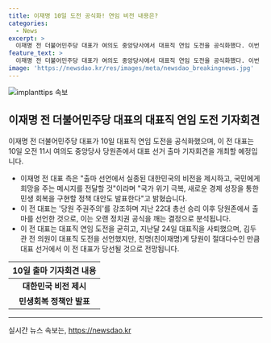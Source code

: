 ```yaml
---
title: 이재명 10일 도전 공식화! 연임 비전 내용은?
categories:
  - News
excerpt: >
  이재명 전 더불어민주당 대표가 여의도 중앙당사에서 대표직 연임 도전을 공식화했다. 이번 선거는 국회 이전에서 첫 진행되는데, 이는 당원 주권주의를 강조한 이 전 대표의 결정과 맞닿아 있다. 정책 대안 발표와 비전 제시를 강조하며, 민생 회복을 위한 노력을 약속하고 있다. 또한, 김두관 전 의원의 도전이 있지만, 친이재명 계 당원의 절대다수로 이 전 대표의 당선이 예상되고 있다.
feature_text: >
  이재명 전 더불어민주당 대표가 여의도 중앙당사에서 대표직 연임 도전을 공식화했다. 이번 선거는 국회 이전에서 첫 진행되는데, 이는 당원 주권주의를 강조한 이 전 대표의 결정과 맞닿아 있다. 정책 대안 발표와 비전 제시를 강조하며, 민생 회복을 위한 노력을 약속하고 있다. 또한, 김두관 전 의원의 도전이 있지만, 친이재명 계 당원의 절대다수로 이 전 대표의 당선이 예상되고 있다.
image: 'https://newsdao.kr/res/images/meta/newsdao_breakingnews.jpg'
---
```


<p><img src="https://newsdao.kr/res/images/meta/newsdao_breakingnews.jpg" alt="implanttips 속보" /></p>

<h2 data-ke-size="size26">이재명 전 더불어민주당 대표의 대표직 연임 도전 기자회견</h2>

<p data-ke-size="size16">이재명 전 더불어민주당 대표가 10일 대표직 연임 도전을 공식화했으며, 이 전 대표는 10일 오전 11시 여의도 중앙당사 당원존에서 대표 선거 출마 기자회견을 개최할 예정입니다.</p>

<ul>
<li>이재명 전 대표 측은 "출마 선언에서 실종된 대한민국의 비전을 제시하고, 국민에게 희망을 주는 메시지를 전달할 것"이라며 "국가 위기 극복, 새로운 경제 성장을 통한 민생 회복을 구현할 정책 대안도 발표한다"고 밝혔습니다.</li>
<li>이 전 대표는 '당원 주권주의'를 강조하며 지난 22대 총선 승리 이후 당원존에서 출마를 선언한 것으로, 이는 오랜 정치권 공식을 깨는 결정으로 분석됩니다.</li>
<li>이 전 대표는 대표직 연임 도전을 굳히고, 지난달 24일 대표직을 사퇴했으며, 김두관 전 의원이 대표직 도전을 선언했지만, 친명(친이재명)계 당원이 절대다수인 만큼 대표 선거에서 이 전 대표가 당선될 것으로 전망됩니다.</li>
</ul>

<table>
<thead>
<tr>
<th style="text-align: center;">10일 출마 기자회견 내용</th>
</tr>
</thead>
<tbody>
<tr>
<td style="text-align: center; height: 17px;"><b>대한민국 비전 제시</b></td>
</tr>
<tr>
<td style="text-align: center; height: 17px;"><b>민생회복 정책안 발표</b></td>
</tr>
</tbody>
</table>

<hr>
실시간 뉴스 속보는, <a href="https://newsdao.kr" rel="dofollow">https://newsdao.kr</a>


